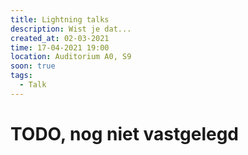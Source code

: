 ```yaml
---
title: Lightning talks
description: Wist je dat...
created_at: 02-03-2021
time: 17-04-2021 19:00
location: Auditorium A0, S9
soon: true
tags:
  - Talk
---
```


# TODO, nog niet vastgelegd

